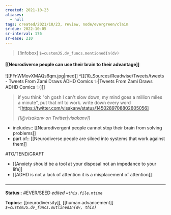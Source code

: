 ```yaml
---
created: 2021-10-23
aliases:
  - null
tags: created/2021/10/23, review, node/evergreen/claim
sr-due: 2022-10-05
sr-interval: 176
sr-ease: 210
---
```

> [!infobox]
`$=customJS.dv_funcs.mentionedIn(dv)`

#### [[Neurodiverse people can use their brain to their advantage]] 

![[FFnWMovXMAQs6qm.jpg|med]]   ^[[[10_Sources/Readwise/Tweets/tweets - Tweets From Zami Draws ADHD Comics ✨|Tweets From Zami Draws ADHD Comics ✨]]]

> if you think "oh gosh I can't slow down, my mind goes a million miles a minute", put that mf to work. write down every word
> ^[https://twitter.com/visakanv/status/1450289708802605056]
> 
> <cite>[[@visakanv on Twitter|visakanv]]</cite>

- includes:: [[Neurodivergent people cannot stop their brain from solving problems]]
- part of:: [[Neurodiverse people are siloed into systems that work against them]]

#TO/TEND/GRAFT 
- [[Anxiety should be a tool at your disposal not an impedance to your life]]
- [[ADHD is not a lack of attention it is a misplacement of attention]]

### <hr class="footnote"/>

**Status**:: #EVER/SEED 
*edited `=this.file.mtime`*

**Topics**:: [[neurodiversity]], [[human advancement]]
*`$=customJS.dv_funcs.outlinedIn(dv, this)`*

